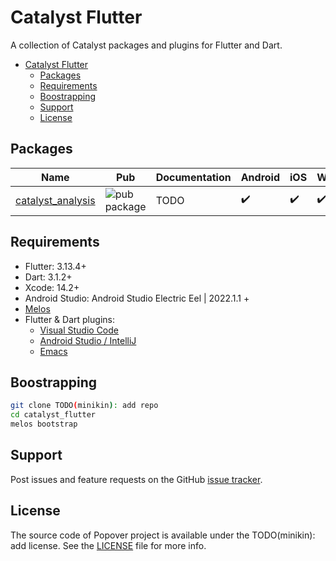 # Catalyst Flutter

A collection of Catalyst packages and plugins for Flutter and Dart.

* [Catalyst Flutter](#catalyst-flutter)
  * [Packages](#packages)
  * [Requirements](#requirements)
  * [Boostrapping](#boostrapping)
  * [Support](#support)
  * [License](#license)

## Packages

| Name | Pub | Documentation | Android | iOS | Web | macOS | Windows | Linux |
|--------|-----|---------------| ------- |-----|-------|-----|---------|-------|
| [catalyst_analysis](packages/catalyst_analysis) | ![pub package](https://img.shields.io/pub/v/catalyst_analysis.svg) | TODO |✔️| ✔️ | ✔️ | ✔️ | ✔️ | ✔️ | ✔️ |

## Requirements

* Flutter: 3.13.4+
* Dart: 3.1.2+
* Xcode: 14.2+
* Android Studio: Android Studio Electric Eel | 2022.1.1 +
* [Melos](https://melos.invertase.dev)
* Flutter & Dart plugins:
  * [Visual Studio Code](https://flutter.dev/docs/get-started/editor?tab=vscode)
  * [Android Studio / IntelliJ](https://flutter.dev/docs/get-started/editor?tab=androidstudio)
  * [Emacs](https://docs.flutter.dev/get-started/editor?tab=emacs)

## Boostrapping

```sh
git clone TODO(minikin): add repo
cd catalyst_flutter
melos bootstrap
```

## Support

Post issues and feature requests on the GitHub [issue tracker](TODO(minikin)).

## License

The source code of Popover project is available under the TODO(minikin): add license.
See the [LICENSE](TODO(minikin)) file for more info.
